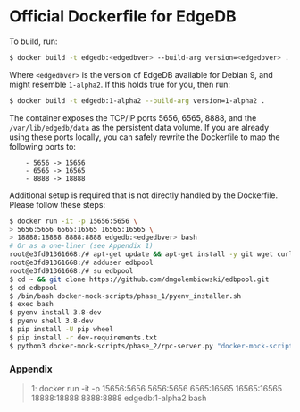 Official Dockerfile for EdgeDB
==============================

To build, run:

```bash
$ docker build -t edgedb:<edgedbver> --build-arg version=<edgedbver> .
```

Where `<edgedbver>` is the version of EdgeDB available for Debian 9, and
might resemble `1-alpha2`. If this holds true for you, then run:

```bash
$ docker build -t edgedb:1-alpha2 --build-arg version=1-alpha2 .
```

The container exposes the TCP/IP ports 5656, 6565, 8888, and the `/var/lib/edgedb/data`
as the persistent data volume. If you are already using these ports locally,
you can safely rewrite the Dockerfile to map the following ports to:
```
    - 5656 -> 15656
    - 6565 -> 16565
    - 8888 -> 18888
```

Additional setup is required that is not directly handled by the Dockerfile. Please
follow these steps:

```bash
$ docker run -it -p 15656:5656 \
> 5656:5656 6565:16565 16565:16565 \
> 18888:18888 8888:8888 edgedb:<edgedbver> bash
# Or as a one-liner (see Appendix 1)
root@e3fd91361668:/# apt-get update && apt-get install -y git wget curl 
root@e3fd91361668:/# adduser edbpool
root@e3fd91361668:/# su edbpool
$ cd ~ && git clone https://github.com/dmgolembiowski/edbpool.git
$ cd edbpool
$ /bin/bash docker-mock-scripts/phase_1/pyenv_installer.sh
$ exec bash
$ pyenv install 3.8-dev
$ pyenv shell 3.8-dev
$ pip install -U pip wheel
$ pip install -r dev-requirements.txt
$ python3 docker-mock-scripts/phase_2/rpc-server.py "docker-mock-scripts/config.json"
```

### Appendix
> 1: docker run -it -p 15656:5656 5656:5656 6565:16565 16565:16565 18888:18888 8888:8888 edgedb:1-alpha2 bash


